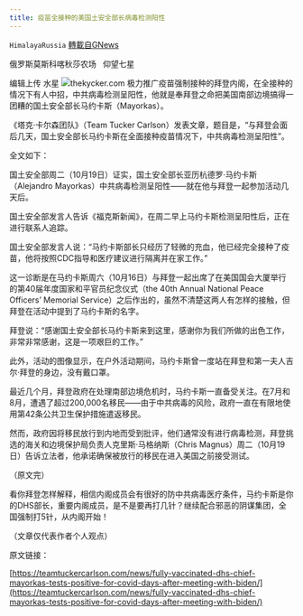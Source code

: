 ```yaml
---
title: 疫苗全接种的美国土安全部长病毒检测阳性
---
```

`HimalayaRussia` [轉載自GNews](https://gnews.org/zh-hans/1605110/)

俄罗斯莫斯科喀秋莎农场   仰望七星

编辑上传  水星
![](https://assets.gnews.org/wp-content/uploads/2021/10/D-1.jpg)thekycker.com
极力推广疫苗强制接种的拜登内阁，在全接种的情况下有人中招，中共病毒检测呈阳性，他就是奉拜登之命把美国南部边境搞得一团糟的国土安全部长马约卡斯（Mayorkas）。

《塔克·卡尔森团队》（Team Tucker Carlson）发表文章，题目是，“与拜登会面后几天，国土安全部长马约卡斯在全面接种疫苗情况下，中共病毒检测呈阳性”。

全文如下：

国土安全部周二（10月19日）证实，国土安全部长亚历杭德罗·马约卡斯（Alejandro Mayorkas）中共病毒检测呈阳性——就在他与拜登一起参加活动几天后。

国土安全部发言人告诉《福克斯新闻》，在周二早上马约卡斯检测呈阳性后，正在进行联系人追踪。

国土安全部发言人说：“马约卡斯部长只经历了轻微的充血，他已经完全接种了疫苗，他将按照CDC指导和医疗建议进行隔离并在家工作。”

这一诊断是在马约卡斯周六（10月16日）与拜登一起出席了在美国国会大厦举行的第40届年度国家和平官员纪念仪式（the 40th Annual National Peace Officers’ Memorial Service）之后作出的，虽然不清楚这两人有怎样的接触，但拜登在活动中提到了马约卡斯的名字。

拜登说：“感谢国土安全部长马约卡斯来到这里，感谢你为我们所做的出色工作，非常非常感谢，这是一项艰巨的工作。”

此外，活动的图像显示，在户外活动期间，马约卡斯曾一度站在拜登和第一夫人吉尔·拜登的身边，没有戴口罩。

最近几个月，拜登政府在处理南部边境危机时，马约卡斯一直备受关注。在7月和8月，遭遇了超过200,000名移民——由于中共病毒的风险，政府一直在有限地使用第42条公共卫生保护措施遣返移民。

然而，政府因将移民放行到内地而受到批评，他们通常没有进行病毒检测，拜登挑选的海关和边境保护局负责人克里斯·马格纳斯（Chris Magnus）周二（10月19日）告诉立法者，他承诺确保被放行的移民在进入美国之前接受测试。

（原文完）

看你拜登怎样解释，相信内阁成员会有很好的防中共病毒医疗条件，马约卡斯是你的DHS部长，重要内阁成员，是不是要再打几针？继续配合邪恶的阴谋集团，全国强制打5针，从内阁开始！

（文章仅代表作者个人观点）

原文链接：

[https://teamtuckercarlson.com/news/fully-vaccinated-dhs-chief-mayorkas-tests-positive-for-covid-days-after-meeting-with-biden/](https://teamtuckercarlson.com/news/fully-vaccinated-dhs-chief-mayorkas-tests-positive-for-covid-days-after-meeting-with-biden/)
